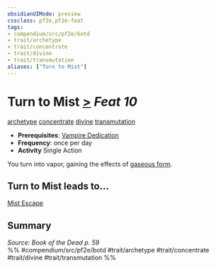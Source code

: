 ```yaml
---
obsidianUIMode: preview
cssclass: pf2e,pf2e-feat
tags:
- compendium/src/pf2e/botd
- trait/archetype
- trait/concentrate
- trait/divine
- trait/transmutation
aliases: ["Turn to Mist"]
---
```

# Turn to Mist  [>](../../Rules/core-rulebook/chapter-9-playing-the-game.md#Actions "Single Action") *Feat 10*  
[archetype](../../Rules/traits/archetype.md)  [concentrate](../../Rules/traits/concentrate.md)  [divine](../../Rules/traits/divine.md)  [transmutation](../../Rules/traits/transmutation.md)  

- **Prerequisites**: [Vampire Dedication](vampire-dedication-botd.md)
- **Frequency**: once per day
- **Activity** Single Action

You turn into vapor, gaining the effects of [gaseous form](../spells/gaseous-form.md).

## Turn to Mist leads to...

[Mist Escape](mist-escape-botd.md)

## Summary

*Source: Book of the Dead p. 59*  
%% #compendium/src/pf2e/botd #trait/archetype #trait/concentrate #trait/divine #trait/transmutation %%